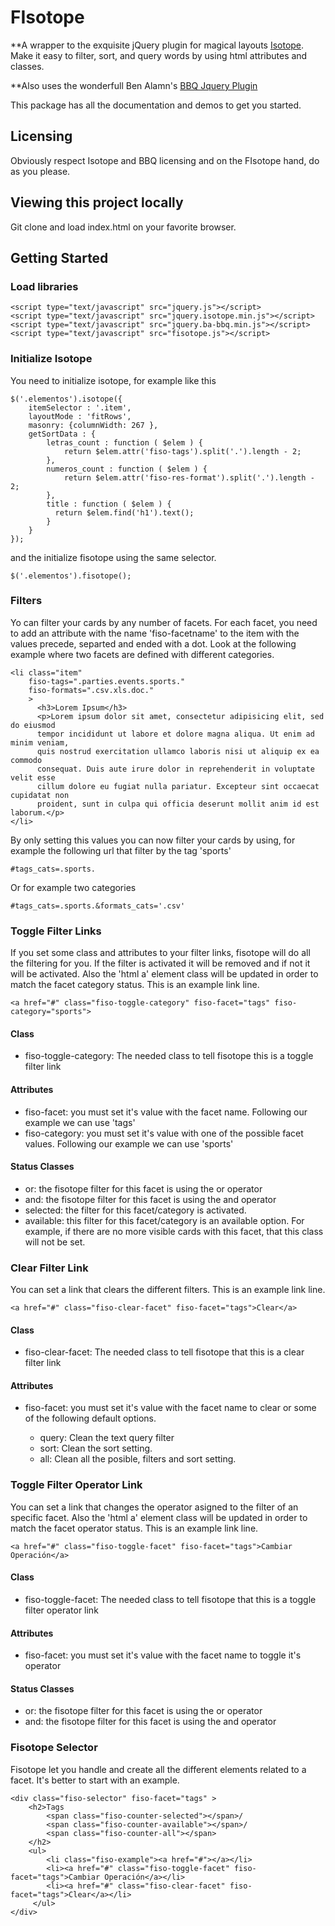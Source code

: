 FIsotope
========

**A wrapper to the exquisite jQuery plugin for magical layouts [Isotope](http://isotope.metafizzy.co). Make it easy to filter, sort, and query words by using html attributes and classes.

**Also uses the wonderfull Ben Alamn's [BBQ Jquery Plugin](http://benalman.com/projects/jquery-bbq-plugin/)

This package has all the documentation and demos to get you started.

## Licensing

Obviously respect Isotope and BBQ licensing and on the FIsotope hand, do as you please.

## Viewing this project locally

Git clone and load index.html on your favorite browser.

## Getting Started

### Load libraries

    <script type="text/javascript" src="jquery.js"></script>
    <script type="text/javascript" src="jquery.isotope.min.js"></script>
    <script type="text/javascript" src="jquery.ba-bbq.min.js"></script>
    <script type="text/javascript" src="fisotope.js"></script>

### Initialize Isotope 

You need to initialize isotope, for example like this

	$('.elementos').isotope({
		itemSelector : '.item',
		layoutMode : 'fitRows',
		masonry: {columnWidth: 267 },
		getSortData : {
		    letras_count : function ( $elem ) {
		    	return $elem.attr('fiso-tags').split('.').length - 2;
		    },
		    numeros_count : function ( $elem ) {
		    	return $elem.attr('fiso-res-format').split('.').length - 2;
		    },
		    title : function ( $elem ) {
		      return $elem.find('h1').text();
		    }
	  	}
	});

and the initialize fisotope using the same selector.

	$('.elementos').fisotope();

### Filters

Yo can filter your cards by any number of facets. For each facet, you need to add an attribute with the name 'fiso-facetname' to the item with the values precede, separted and ended with a dot. Look at the following example where two facets are defined with different categories.

	<li class="item" 
		fiso-tags=".parties.events.sports."
		fiso-formats=".csv.xls.doc."
		>
          <h3>Lorem Ipsum</h3>
          <p>Lorem ipsum dolor sit amet, consectetur adipisicing elit, sed do eiusmod
          tempor incididunt ut labore et dolore magna aliqua. Ut enim ad minim veniam,
          quis nostrud exercitation ullamco laboris nisi ut aliquip ex ea commodo
          consequat. Duis aute irure dolor in reprehenderit in voluptate velit esse
          cillum dolore eu fugiat nulla pariatur. Excepteur sint occaecat cupidatat non
          proident, sunt in culpa qui officia deserunt mollit anim id est laborum.</p>
    </li>

By only setting this values you can now filter your cards by using, for example the following url that filter by the tag 'sports'
    
    #tags_cats=.sports.

Or for example two categories

	#tags_cats=.sports.&formats_cats='.csv'

### Toggle Filter Links

If you set some class and attributes to your filter links, fisotope will do all the filtering for you. If the filter is activated it will be removed and if not it will be activated. Also the 'html a' element class will be updated in order to match the facet category status. This is an example link line.

    <a href="#" class="fiso-toggle-category" fiso-facet="tags" fiso-category="sports">

#### Class

* fiso-toggle-category: The needed class to tell fisotope this is a toggle filter link

#### Attributes
      
* fiso-facet: you must set it's value with the facet name. Following our example we can use 'tags'
* fiso-category: you must set it's value with one of the possible facet values. Following our example we can use 'sports'

#### Status Classes

* or: the fisotope filter for this facet is using the or operator
* and: the fisotope filter for this facet is using the and operator 
* selected: the filter for this facet/category is activated.
* available: this filter for this facet/category is an available option. For example, if there are no more visible cards with this facet, that this class will not be set.

### Clear Filter Link

You can set a link that clears the different filters. This is an example link line.

    <a href="#" class="fiso-clear-facet" fiso-facet="tags">Clear</a>

#### Class

* fiso-clear-facet: The needed class to tell fisotope that this is a clear filter link

#### Attributes
      
* fiso-facet: you must set it's value with the facet name to clear or some of the following default options.

  * query: Clean the text query filter
  * sort: Clean the sort setting.
  * all: Clean all the posible, filters and sort setting.

### Toggle Filter Operator Link

You can set a link that changes the operator asigned to the filter of an specific facet. Also the 'html a' element class will be updated in order to match the facet operator status. This is an example link line.

    <a href="#" class="fiso-toggle-facet" fiso-facet="tags">Cambiar Operación</a>

#### Class

* fiso-toggle-facet: The needed class to tell fisotope that this is a toggle filter operator link

#### Attributes
      
* fiso-facet: you must set it's value with the facet name to toggle it's operator

#### Status Classes

* or: the fisotope filter for this facet is using the or operator
* and: the fisotope filter for this facet is using the and operator 

### Fisotope Selector

Fisotope let you handle and create all the different elements related to a facet. It's better to start with an example.

    <div class="fiso-selector" fiso-facet="tags" >
        <h2>Tags 
            <span class="fiso-counter-selected"></span>/
            <span class="fiso-counter-available"></span>/
            <span class="fiso-counter-all"></span>
        </h2>
        <ul>
        	<li class="fiso-example"><a href="#"></a></li>
            <li><a href="#" class="fiso-toggle-facet" fiso-facet="tags">Cambiar Operación</a></li>
            <li><a href="#" class="fiso-clear-facet" fiso-facet="tags">Clear</a></li>
         </ul>
    </div>